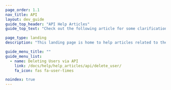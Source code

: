 ```yaml
---
page_order: 1.1
nav_title: API
layout: dev_guide
guide_top_header: "API Help Articles"
guide_top_text: "Check out the following article for some clarification on how APIs can impact areas of your user data. <br><br> Learn more about the Braze REST API in the <a href='/docs/api/basics/'>API</a> section!"

page_type: landing
description: "This landing page is home to help articles related to the Braze API."

guide_menu_title: ""
guide_menu_list:
  - name: Deleting Users via API
    link: /docs/help/help_articles/api/delete_user/
    fa_icon: fas fa-user-times

noindex: true
---
```




